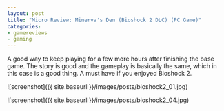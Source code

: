 ```yaml
---
layout: post
title: "Micro Review: Minerva's Den (Bioshock 2 DLC) (PC Game)"
categories:
- gamereviews
- gaming
---
```



A good way to keep playing for a few more hours after finishing the base game. The story is good and the gameplay is basically the same, which in this case is a good thing. A must have if you enjoyed Bioshock 2.


![screenshot]({{ site.baseurl }}/images/posts/bioshock2_01.jpg)

![screenshot]({{ site.baseurl }}/images/posts/bioshock2_04.jpg)

